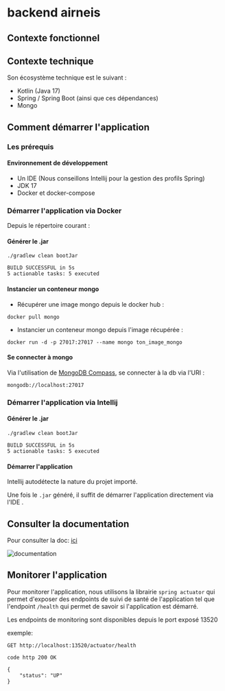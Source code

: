 # backend airneis

## Contexte fonctionnel

## Contexte technique

Son écosystème technique est le suivant :

- Kotlin (Java 17)
- Spring / Spring Boot (ainsi que ces dépendances)
- Mongo

## Comment démarrer l'application

### Les prérequis

#### Environnement de développement

- Un IDE (Nous conseillons Intellij pour la gestion des profils Spring)
- JDK 17
- Docker et docker-compose

### Démarrer l'application via Docker

Depuis le répertoire courant :

#### Générer le .jar

```(bash)
./gradlew clean bootJar

BUILD SUCCESSFUL in 5s
5 actionable tasks: 5 executed
```


#### Instancier un conteneur mongo

- Récupérer une image mongo depuis le docker hub :

```
docker pull mongo
```

- Instancier un conteneur mongo depuis l'image récupérée :

```
docker run -d -p 27017:27017 --name mongo ton_image_mongo
```

#### Se connecter à mongo

Via l'utilisation de [MongoDB Compass](https://www.mongodb.com/try/download/compass), se connecter à la db via l'URI :

```
mongodb://localhost:27017
```

### Démarrer l'application via Intellij

#### Générer le .jar

```(bash)
./gradlew clean bootJar

BUILD SUCCESSFUL in 5s
5 actionable tasks: 5 executed
```

#### Démarrer l'application

Intellij autodétecte la nature du projet importé.

Une fois le `.jar` généré, il suffit de démarrer l'application directement via l'IDE .

## Consulter la documentation

Pour consulter la doc: [ici](http://localhost:8080/api/swagger-ui/index.html)

![documentation](images/swagger-example.png)

## Monitorer l'application

Pour monitorer l'application, nous utilisons la librairie `spring actuator` qui permet d'exposer des endpoints de suivi
de santé de l'application tel que l'endpoint `/health` qui permet de savoir si l'application est démarré.

Les endpoints de monitoring sont disponibles depuis le port exposé 13520

exemple:

```
GET http://localhost:13520/actuator/health

code http 200 OK

{
    "status": "UP"
}
```
